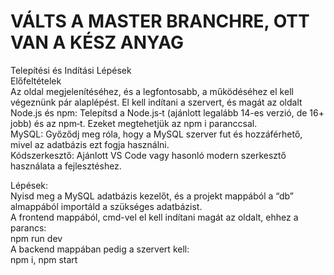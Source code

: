 # VÁLTS A MASTER BRANCHRE, OTT VAN A KÉSZ ANYAG

Telepítési és Indítási Lépések <br>
Előfeltételek <br>
Az oldal megjelenítéséhez, és a legfontosabb, a működéséhez el kell végeznünk pár alaplépést. El kell indítani a szervert, és magát az oldalt <br>
Node.js és npm: Telepítsd a Node.js‑t (ajánlott legalább 14-es verzió, de 16+ jobb) és az npm‑t. Ezeket megtehetjük az npm i paranccsal. <br>
MySQL: Győződj meg róla, hogy a MySQL szerver fut és hozzáférhető, mivel az adatbázis ezt fogja használni. <br>
Kódszerkesztő: Ajánlott VS Code vagy hasonló modern szerkesztő használata a fejlesztéshez. <br>

 Lépések: <br>
Nyisd meg a MySQL adatbázis kezelőt, és a projekt mappából a “db” almappából importáld a szükséges adatbázist. <br>
A frontend mappából, cmd-vel el kell indítani magát az oldalt, ehhez a parancs: <br>
npm run dev <br>
A backend mappában pedig a szervert kell: <br>
 npm i, npm start <br>
